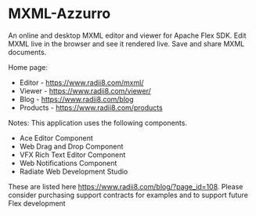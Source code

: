 # MXML-Azzurro

An online and desktop MXML editor and viewer for Apache Flex SDK. Edit MXML live in the browser and see it rendered live. Save and share MXML documents. 

Home page:
 - Editor - https://www.radii8.com/mxml/ 
 - Viewer - https://www.radii8.com/viewer/
 - Blog - https://www.radii8.com/blog 
 - Products - https://www.radii8.com/products
 
Notes:
 This application uses the following components.  
 - Ace Editor Component
 - Web Drag and Drop Component
 - VFX Rich Text Editor Component
 - Web Notifications Component
 - Radiate Web Development Studio
 
These are listed here https://www.radii8.com/blog/?page_id=108. Please consider purchasing support contracts for examples and to support future Flex development